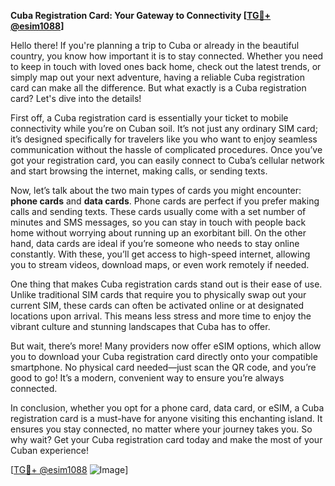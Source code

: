 **Cuba Registration Card: Your Gateway to Connectivity [[TG💪+ @esim1088](https://t.me/s/esim1088)]**

Hello there! If you're planning a trip to Cuba or already in the beautiful country, you know how important it is to stay connected. Whether you need to keep in touch with loved ones back home, check out the latest trends, or simply map out your next adventure, having a reliable Cuba registration card can make all the difference. But what exactly is a Cuba registration card? Let's dive into the details!

First off, a Cuba registration card is essentially your ticket to mobile connectivity while you’re on Cuban soil. It’s not just any ordinary SIM card; it’s designed specifically for travelers like you who want to enjoy seamless communication without the hassle of complicated procedures. Once you’ve got your registration card, you can easily connect to Cuba’s cellular network and start browsing the internet, making calls, or sending texts.

Now, let’s talk about the two main types of cards you might encounter: **phone cards** and **data cards**. Phone cards are perfect if you prefer making calls and sending texts. These cards usually come with a set number of minutes and SMS messages, so you can stay in touch with people back home without worrying about running up an exorbitant bill. On the other hand, data cards are ideal if you’re someone who needs to stay online constantly. With these, you’ll get access to high-speed internet, allowing you to stream videos, download maps, or even work remotely if needed.

One thing that makes Cuba registration cards stand out is their ease of use. Unlike traditional SIM cards that require you to physically swap out your current SIM, these cards can often be activated online or at designated locations upon arrival. This means less stress and more time to enjoy the vibrant culture and stunning landscapes that Cuba has to offer.

But wait, there’s more! Many providers now offer eSIM options, which allow you to download your Cuba registration card directly onto your compatible smartphone. No physical card needed—just scan the QR code, and you’re good to go! It’s a modern, convenient way to ensure you’re always connected.

In conclusion, whether you opt for a phone card, data card, or eSIM, a Cuba registration card is a must-have for anyone visiting this enchanting island. It ensures you stay connected, no matter where your journey takes you. So why wait? Get your Cuba registration card today and make the most of your Cuban experience!

[[TG💪+ @esim1088](https://t.me/s/esim1088) ![Image](https://i.postimg.cc/Y0z9fWf4/image.png)]
